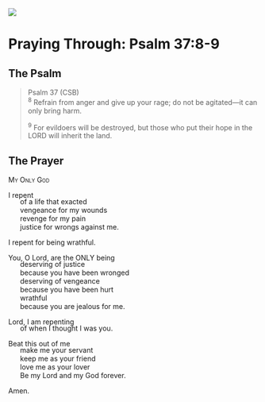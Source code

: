 <img class="intro-right" src="/images/art-paris-psalter.jpg">

<style>
  li {list-style-type: none;}
  p + ul {
    margin-top: -18px;
}
</style>

# Praying Through: Psalm 37:8-9

## The Psalm

>Psalm 37 (CSB)  
><sup>8</sup> Refrain from anger and give up your rage; do not be agitated—it can only bring harm. 
>
><sup>9</sup> For evildoers will be destroyed, but those who put their hope in the LORD will inherit the land. 

## The Prayer

<div style="font-variant: small-caps;">
My Only God
</div>

I repent
* of a life that exacted
* vengeance for my wounds
* revenge for my pain
* justice for wrongs against me.

I repent for being wrathful.

You, O Lord, are the ONLY being
* deserving of justice
* because you have been wronged
* deserving of vengeance
* because you have been hurt
* wrathful
* because you are jealous for me.

Lord, I am repenting
* of when I thought I was you.

Beat this out of me
* make me your servant
* keep me as your friend
* love me as your lover
* Be my Lord and my God forever.

Amen.
